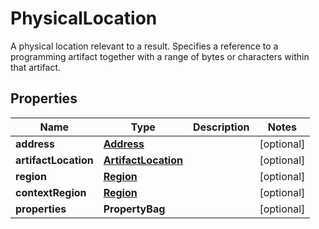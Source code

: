 

# PhysicalLocation

A physical location relevant to a result. Specifies a reference to a programming artifact together with a range of bytes or characters within that artifact.

## Properties

| Name | Type | Description | Notes |
|------------ | ------------- | ------------- | -------------|
|**address** | [**Address**](Address.md) |  |  [optional] |
|**artifactLocation** | [**ArtifactLocation**](ArtifactLocation.md) |  |  [optional] |
|**region** | [**Region**](Region.md) |  |  [optional] |
|**contextRegion** | [**Region**](Region.md) |  |  [optional] |
|**properties** | **PropertyBag** |  |  [optional] |



